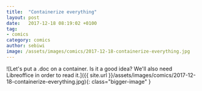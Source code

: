 ```yaml
---
title:  "Containerize everything"
layout: post
date:   2017-12-18 08:19:02 +0100
tag:
- comics
category: comics
author: sebiwi
image: /assets/images/comics/2017-12-18-containerize-everything.jpg
---
```


![Let's put a .doc on a container. Is it a good idea? We'll also need Libreoffice in order to read it.]({{ site.url }}/assets/images/comics/2017-12-18-containerize-everything.jpg){: class="bigger-image" }
